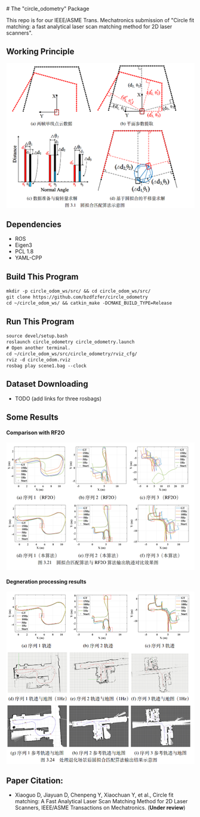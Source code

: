 ﻿

﻿﻿# The "circle_odometry" Package

This repo is for our IEEE/ASME Trans. Mechatronics submission of "Circle fit matching: a fast analytical laser scan matching method for 2D laser scanners".

## Working Principle

![](pics/Working_principle.png)



## Dependencies

* ROS
* Eigen3
* PCL 1.8
* YAML-CPP

## Build This Program

```
mkdir -p circle_odom_ws/src/ && cd circle_odom_ws/src/
git clone https://github.com/bzdfzfer/circle_odometry
cd ~/circle_odom_ws/ && catkin_make -DCMAKE_BUILD_TYPE=Release
```

## Run This Program

```
source devel/setup.bash
roslaunch circle_odometry circle_odometry.launch 
# Open another terminal.
cd ~/circle_odom_ws/src/circle_odometry/rviz_cfg/
rviz -d circle_odom.rviz
rosbag play scene1.bag --clock 
```



## Dataset Downloading

* TODO (add  links for three rosbags)

  

## Some Results

#### Comparison with RF2O

![](pics/Trajectories_comparison.png)

#### Degneration processing results

![](pics/Degeneration_processing.png)

## Paper Citation:

* Xiaoguo D, Jiayuan D, Chenpeng Y, Xiaochuan Y, et al., Circle fit matching:  A Fast Analytical Laser Scan
  Matching Method for 2D Laser Scanners, IEEE/ASME Transactions on Mechatronics. (**Under review**)

